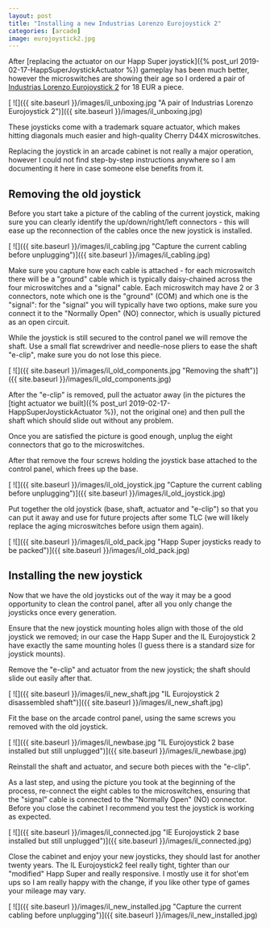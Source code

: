 ```yaml
---
layout: post
title: "Installing a new Industrias Lorenzo Eurojoystick 2"
categories: [arcade]
image: eurojoystick2.jpg
---
```


After [replacing the actuator on our Happ Super joystick]({% post_url 2019-02-17-HappSuperJoystickActuator %}) gameplay has been much better, however the microswitches are showing their age so I ordered a pair of [Industrias Lorenzo Eurojoystick 2](https://www.arcadexpress.com/joysticks-arcade/39-361-eurojoystick-2-de-industrias-lorenzo.html) for 18 EUR a piece.

[ ![]({{ site.baseurl }}/images/il_unboxing.jpg "A pair of Industrias Lorenzo Eurojoystick 2")]({{ site.baseurl }}/images/il_unboxing.jpg)

These joysticks come with a trademark square actuator, which makes hitting diagonals much easier and high-quality Cherry D44X microswitches.

Replacing the joystick in an arcade cabinet is not really a major operation, however I could not find step-by-step instructions anywhere so I am documenting it here in case someone else benefits from it.

Removing the old joystick
-------------------------
Before you start take a picture of the cabling of the current joystick, making sure you can clearly identify the up/down/right/left connectors - this will ease up the reconnection of the cables once the new joystick is installed.

[ ![]({{ site.baseurl }}/images/il_cabling.jpg "Capture the current cabling before unplugging")]({{ site.baseurl }}/images/il_cabling.jpg)

Make sure you capture how each cable is attached - for each microswitch there will be a "ground" cable which is typically daisy-chained across the four microswitches and a "signal" cable. Each microswitch may have 2 or 3 connectors, note which one is the "ground" (COM) and which one is the "signal": for the "signal" you will typically have two options, make sure you connect it to the "Normally Open" (NO) connector, which is usually pictured as an open circuit.

While the joystick is still secured to the control panel we will remove the shaft. Use a small flat screwdriver and needle-nose pliers to ease the shaft "e-clip", make sure you do not lose this piece.

[ ![]({{ site.baseurl }}/images/il_old_components.jpg "Removing the shaft")]({{ site.baseurl }}/images/il_old_components.jpg)

After the "e-clip" is removed, pull the actuator away (in the pictures the [tight actuator we built]({% post_url 2019-02-17-HappSuperJoystickActuator %}), not the original one) and then pull the shaft which should slide out without any problem.

Once you are satisfied the picture is good enough, unplug the eight connectors that go to the microswitches.

After that remove the four screws holding the joystick base attached to the control panel, which frees up the base.

[ ![]({{ site.baseurl }}/images/il_old_joystick.jpg "Capture the current cabling before unplugging")]({{ site.baseurl }}/images/il_old_joystick.jpg)

Put together the old joystick (base, shaft, actuator and "e-clip") so that you can put it away and use for future projects after some TLC (we will likely replace the aging microswitches before usign them again).

[ ![]({{ site.baseurl }}/images/il_old_pack.jpg "Happ Super joysticks ready to be packed")]({{ site.baseurl }}/images/il_old_pack.jpg)

Installing the new joystick
---------------------------
Now that we have the old joysticks out of the way it may be a good opportunity to clean the control panel, after all you only change the joysticks once every generation.

Ensure that the new joystick mounting holes align with those of the old joystick we removed; in our case the Happ Super and the IL Eurojoystick 2 have exactly the same mounting holes (I guess there is a standard size for joystick mounts).

Remove the "e-clip" and actuator from the new joystick; the shaft should slide out easily after that.

[ ![]({{ site.baseurl }}/images/il_new_shaft.jpg "IL Eurojoystick 2 disassembled shaft")]({{ site.baseurl }}/images/il_new_shaft.jpg)

Fit the base on the arcade control panel, using the same screws you removed with the old joystick.

[ ![]({{ site.baseurl }}/images/il_newbase.jpg "IL Eurojoystick 2 base installed but still unplugged")]({{ site.baseurl }}/images/il_newbase.jpg)

Reinstall the shaft and actuator, and secure both pieces with the "e-clip".

As a last step, and using the picture you took at the beginning of the process, re-connect the eight cables to the microswitches, ensuring that the "signal" cable is connected to the "Normally Open" (NO) connector. Before you close the cabinet I recommend you test the joystick is working as expected.

[ ![]({{ site.baseurl }}/images/il_connected.jpg "IE Eurojoystick 2 base installed but still unplugged")]({{ site.baseurl }}/images/il_connected.jpg)

Close the cabinet and enjoy your new joysticks, they should last for another twenty years. The IL Eurojoystick2 feel really tight, tighter than our "modified" Happ Super and really responsive. I mostly use it for shot'em ups so I am really happy with the change, if you like other type of games your mileage may vary.

[ ![]({{ site.baseurl }}/images/il_new_installed.jpg "Capture the current cabling before unplugging")]({{ site.baseurl }}/images/il_new_installed.jpg)

